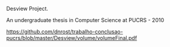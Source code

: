 Desview Project.

An undergraduate thesis in Computer Science at PUCRS - 2010

https://github.com/dnrost/trabalho-conclusao-pucrs/blob/master/Desview/volume/volumeFinal.pdf

